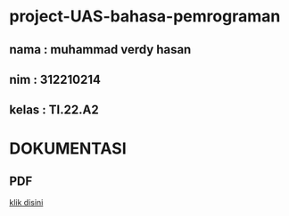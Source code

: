 # project-UAS-bahasa-pemrograman
## nama : muhammad verdy hasan 
## nim : 312210214
## kelas : TI.22.A2
# DOKUMENTASI
## PDF 
[klik disini](https://drive.google.com/file/d/19exGMee-0pSJhTyA__a9Tf1gRx0Ifctb/view?usp=drivesdk)
